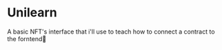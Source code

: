 # Unilearn
A basic NFT's interface that i'll use to teach how to connect a contract to the forntend🦾



